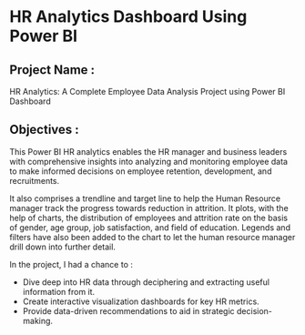 # HR Analytics Dashboard Using Power BI

## **Project Name :** 
HR Analytics: A Complete Employee Data Analysis Project using Power BI Dashboard


## **Objectives :** 
This Power BI HR analytics enables the HR manager and business leaders with comprehensive insights into analyzing and monitoring employee data to make informed decisions on employee retention, development, and recruitments.

It also comprises a trendline and target line to help the Human Resource manager track the progress towards reduction in attrition. It plots, with the help of charts, the distribution of employees and attrition rate on the basis of gender, age group, job satisfaction, and field of education. Legends and filters have also been added to the chart to let the human resource manager drill down into further detail.

In the project, I had a chance to : 
* Dive deep into HR data through deciphering and extracting useful information from it.
* Create interactive visualization dashboards for key HR metrics.
* Provide data-driven recommendations to aid in strategic decision-making.






